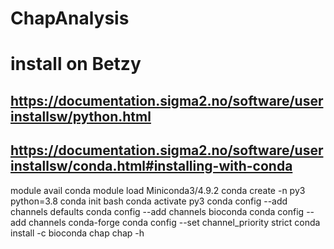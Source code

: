 # ChapAnalysis

# install on Betzy 
## https://documentation.sigma2.no/software/userinstallsw/python.html
## https://documentation.sigma2.no/software/userinstallsw/conda.html#installing-with-conda
module avail conda
module load Miniconda3/4.9.2
conda create -n py3 python=3.8
conda init bash
conda activate py3 
conda config --add channels defaults
conda config --add channels bioconda
conda config --add channels conda-forge
conda config --set channel_priority strict
conda install -c bioconda chap
chap -h 
